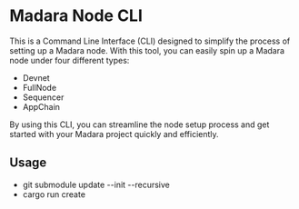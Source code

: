 # Madara Node CLI

This is a Command Line Interface (CLI) designed to simplify the process of setting up a Madara node. With this tool, you can easily spin up a Madara node under four different types:

* Devnet
* FullNode
* Sequencer
* AppChain

By using this CLI, you can streamline the node setup process and get started with your Madara project quickly and efficiently.

## Usage
- git submodule update --init --recursive
- cargo run create


